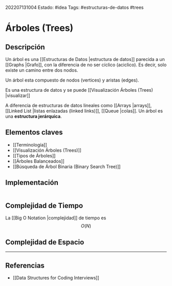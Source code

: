 202207131004
Estado: #idea
Tags: #estructuras-de-datos #trees

# Árboles (Trees)

## Descripción
Un árbol es una [[Estructuras de Datos |estructura de datos]] parecida a un [[Graphs |Grafo]], con la diferencia de no ser cíclico (aciclico). Es decir, solo existe un camino entre dos nodos.

Un árbol esta compuesto de nodos (vertices) y aristas (edges).

Es una estructura de datos y se puede [[Visualización Árboles (Trees) |visualizar]]

A diferencia de estructuras de datos lineales como [[Arrays |arrays]], [[Linked List |listas enlazadas (linked links)]], [[Queue |colas]]. Un árbol es una **estructura jerárquica**.

## Elementos claves
- [[Terminología]]
- [[Visualización Árboles (Trees)]]
- [[Tipos de Árboles]]
- [[Árboles Balanceados]]
- [[Búsqueda de Árbol Binaria (Binary Search Tree)]]

## Implementación

```js

```

## Complejidad de Tiempo
La [[Big O Notation |complejidad]] de tiempo es $$ O(N) $$ 

## Complejidad de Espacio

---
## Referencias
- [[Data Structures for Coding Interviews]]